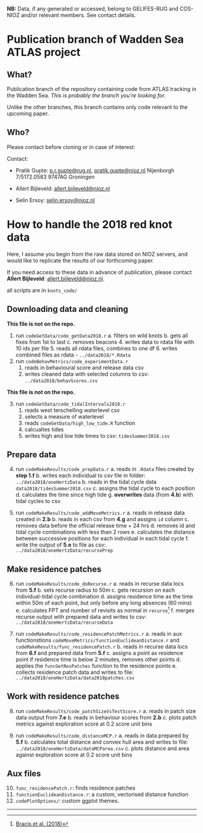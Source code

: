 **NB:** Data, if any generated or accessed, belong to GELIFES-RUG and COS-NIOZ and/or relevant members. See contact details.

# Publication branch of Wadden Sea ATLAS project

## What?

Publication branch of the repository containing code from ATLAS tracking in the Wadden Sea. *This is probably the branch you're looking for.*

Unlike the other branches, this branch contains only code relevant to the upcoming paper.

## Who?

Please contact before cloning or in case of interest:

Contact:
- Pratik Gupte: p.r.gupte@rug.nl, pratik.gupte@nioz.nl
  Nijenborgh 7/5172.0583 9747AG Groningen

- Allert Bijleveld: allert.bijleveld@nioz.nl

- Selin Ersoy: selin.ersoy@nioz.nl

# How to handle the 2018 red knot data

Here, I assume you begin from the raw data stored on NIOZ servers, and would like to replicate the results of our forthcoming paper. 

If you need access to these data in advance of publication, please contact **Allert Bijleveld**: allert.bijleveld@nioz.nl.

all scripts are in `knots_code/`

## Downloading data and cleaning

**This file is not on the repo.**

1. run `codeGetData/code_getData2018.r`
    a. filters on wild knots
    b. gets all fixes from 1st to last
    c. removes beacons
    4. writes data to rdata file with 10 ids per file
    5. reads all rdata files, combines to one df
    6. writes combined files as rdata - `../data2018/*.Rdata`
2. run `codeBehavMetrics/code_experimentData.r`
    1. reads in behavioural score and release data csv
    2. writes cleaned data with selected columns to csv: `../data2018/behavScores.csv`

**This file is not on the repo.**

3. run `codeGetData/code_tidalIntervals2018.r`
    1. reads west terschelling waterlevel csv
    1. selects a measure of waterlevel
    1. reads `codeGetData/high_low_tide.R` function
    1. calcualtes tides
    1. writes high and low tide times to csv: `tidesSummer2018.csv`

## Prepare data

4. run `codeMakeResults/code_prepData.r`
    a. reads in `.Rdata` files created by **step 1.f**
    b. writes each individual to csv file in folder: `../data2018/oneHertzData`
    b. reads in the tidal cycle data `data2018/tidesSummer2018.csv`
    c. assigns the tidal cycle to each position
    d. calculates the time since high tide
    g. **overwrites** data (from **4.b**) with tidal cycles to csv

5. run `codeMakeResults/code_addMoveMetrics.r`
    a. reads in release data created in **2.b**
    b. reads in each csv from **4.g** and assigns `id` column
    c. removes data before the official release time + 24 hrs
    d. removes id and tidal cycle combinations with less than 2 rows
    e. calculates the distance between successive positions for each individual in each tidal cycle
    f. write the output of **5.e** to file as csv: `../data2018/oneHertzData/recursePrep`

## Make residence patches

6. run `codeMakeResults/code_doRecurse.r`
    a. reads in recurse data locs from **5.f**
    b. sets recurse radius to 50m
    c. gets recursion on each individual-tidal cycle combination
    d. assigns residence time as the time within 50m of each point, but only before any long absences (60 mins)
    e. calculates FPT and number of revisits as normal in `recurse`[^1]
    f. merges recurse output with prepared data and writes to csv: `../data2018/oneHertzData/recurseData`

7. run `codeMakeResults/code_residencePatchMetrics.r`
    a. reads in aux functionstions `codeMoveMetrics/functionEuclideanDistance.r` and `codeMakeResults/func_residencePatch.r`
    b. reads in recurse data locs from **6.f** and prepared data from **5.f**
    c. assigns a point as residence point if residence time is below 2 minutes, removes other points
    d. applies the `funcGetResPatches` function to the residence points
    e. collects residence patch data and writes to file: `../data2018/oneHertzData/data2018patches.csv`

## Work with residence patches

8. run `codeMakeResults/code_patchSizeVsTestScore.r`
    a. reads in patch size data output from **7.e**
    b. reads in behaviour scores from **2.b**
    c. plots patch metrics against exploration score at 0.2 score unit bins

9. run `codeMakeResults/code_distanceMCP.r`
    a. reads in data prepared by **5.f**
    b. calculates total distance and convex hull area and writes to file: `../data2018/oneHertzData/dataMCParea.csv`
    c. plots distance and area against exploration score at 0.2 score unit bins

## Aux files

10. `func_residencePatch.r`: finds residence patches
11. `functionEuclideanDistance.r`: a custom, vectorised distance function
12. `codePlotOptions/`: custom ggplot themes.

---

[^1]: [Bracis et al. (2018)](https://onlinelibrary.wiley.com/doi/abs/10.1111/ecog.03618)